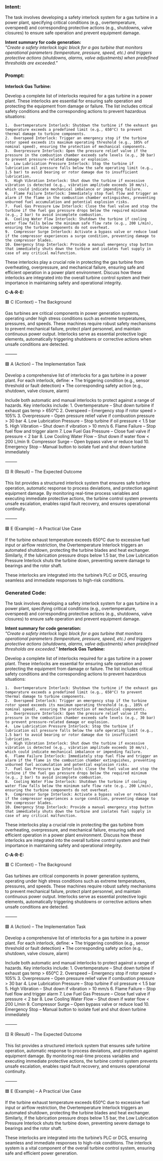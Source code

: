 ### Intent:
The task involves developing a safety interlock system for a gas turbine in a power plant, specifying critical conditions (e.g., overtemperature, overspeed) and corresponding protective actions (e.g., shutdowns, valve closures) to ensure safe operation and prevent equipment damage.  

**Intent summary for code generation:**  
*"Create a safety interlock logic block for a gas turbine that monitors operational parameters (temperature, pressure, speed, etc.) and triggers protective actions (shutdowns, alarms, valve adjustments) when predefined thresholds are exceeded."*

### Prompt:
**Interlock Gas Turbine:**

Develop a complete list of interlocks required for a gas turbine in a power plant. These interlocks are essential for ensuring safe operation and protecting the equipment from damage or failure. The list includes critical safety conditions and the corresponding actions to prevent hazardous situations:

	1.	Overtemperature Interlock: Shutdown the turbine if the exhaust gas temperature exceeds a predefined limit (e.g., 650°C) to prevent thermal damage to turbine components.
	2.	Overspeed Interlock: Trigger an emergency stop if the turbine rotor speed exceeds its maximum operating threshold (e.g., 105% of nominal speed), ensuring the protection of mechanical components.
	3.	Overpressure Interlock: Open the pressure relief valve if the pressure in the combustion chamber exceeds safe levels (e.g., 30 bar) to prevent pressure-related damage or explosion.
	4.	Low Lubrication Pressure Interlock: Stop the turbine if lubrication oil pressure falls below the safe operating limit (e.g., 1.5 bar) to avoid bearing or rotor damage due to insufficient lubrication.
	5.	High Vibration Interlock: Shut down the turbine if excessive vibration is detected (e.g., vibration amplitude exceeds 10 mm/s), which could indicate mechanical imbalance or impending failure.
	6.	Flame Failure Interlock: Immediately stop fuel flow and trigger an alarm if the flame in the combustion chamber extinguishes, preventing unburned fuel accumulation and potential explosion risks.
	7.	Fuel Gas Pressure Low Interlock: Close the fuel valve and stop the turbine if the fuel gas pressure drops below the required minimum (e.g., 2 bar) to avoid incomplete combustion.
	8.	Cooling Water Flow Interlock: Shutdown the turbine if cooling water flow falls below the minimum safe flow rate (e.g., 200 L/min), ensuring the turbine components do not overheat.
	9.	Compressor Surge Interlock: Activate a bypass valve or reduce load if the compressor experiences a surge condition, preventing damage to the compressor blades.
	10.	Emergency Stop Interlock: Provide a manual emergency stop button that immediately shuts down the turbine and isolates fuel supply in case of any critical malfunction.

These interlocks play a crucial role in protecting the gas turbine from overheating, overpressure, and mechanical failure, ensuring safe and efficient operation in a power plant environment. Discuss how these interlocks are integrated into the overall turbine control system and their importance in maintaining safety and operational integrity.

**C-A-R-E:**

🟥 C (Context) – The Background

Gas turbines are critical components in power generation systems, operating under high stress conditions such as extreme temperatures, pressures, and speeds. These machines require robust safety mechanisms to prevent mechanical failure, protect plant personnel, and maintain continuous power output. Interlocks serve as essential protective logic elements, automatically triggering shutdowns or corrective actions when unsafe conditions are detected.

⸻

🟩 A (Action) – The Implementation Task

Develop a comprehensive list of interlocks for a gas turbine in a power plant. For each interlock, define:
	•	The triggering condition (e.g., sensor threshold or fault detection)
	•	The corresponding safety action (e.g., shutdown, valve closure, alarm)

Include both automatic and manual interlocks to protect against a range of hazards. Key interlocks include:
	1.	Overtemperature – Shut down turbine if exhaust gas temp > 650°C
	2.	Overspeed – Emergency stop if rotor speed > 105%
	3.	Overpressure – Open pressure relief valve if combustion pressure > 30 bar
	4.	Low Lubrication Pressure – Stop turbine if oil pressure < 1.5 bar
	5.	High Vibration – Shut down if vibration > 10 mm/s
	6.	Flame Failure – Stop fuel flow and trigger alarm
	7.	Low Fuel Gas Pressure – Close fuel valve if pressure < 2 bar
	8.	Low Cooling Water Flow – Shut down if water flow < 200 L/min
	9.	Compressor Surge – Open bypass valve or reduce load
	10.	Emergency Stop – Manual button to isolate fuel and shut down turbine immediately

⸻

🟨 R (Result) – The Expected Outcome

This list provides a structured interlock system that ensures safe turbine operation, automatic response to process deviations, and protection against equipment damage. By monitoring real-time process variables and executing immediate protective actions, the turbine control system prevents unsafe escalation, enables rapid fault recovery, and ensures operational continuity.

⸻

🟦 E (Example) – A Practical Use Case

If the turbine exhaust temperature exceeds 650°C due to excessive fuel input or airflow restriction, the Overtemperature Interlock triggers an automated shutdown, protecting the turbine blades and heat exchanger. Similarly, if the lubrication pressure drops below 1.5 bar, the Low Lubrication Pressure Interlock shuts the turbine down, preventing severe damage to bearings and the rotor shaft.

These interlocks are integrated into the turbine’s PLC or DCS, ensuring seamless and immediate responses to high-risk conditions.

### Generated Code:
The task involves developing a safety interlock system for a gas turbine in a power plant, specifying critical conditions (e.g., overtemperature, overspeed) and corresponding protective actions (e.g., shutdowns, valve closures) to ensure safe operation and prevent equipment damage.  

**Intent summary for code generation:**  
*"Create a safety interlock logic block for a gas turbine that monitors operational parameters (temperature, pressure, speed, etc.) and triggers protective actions (shutdowns, alarms, valve adjustments) when predefined thresholds are exceeded."*
**Interlock Gas Turbine:**

Develop a complete list of interlocks required for a gas turbine in a power plant. These interlocks are essential for ensuring safe operation and protecting the equipment from damage or failure. The list includes critical safety conditions and the corresponding actions to prevent hazardous situations:

	1.	Overtemperature Interlock: Shutdown the turbine if the exhaust gas temperature exceeds a predefined limit (e.g., 650°C) to prevent thermal damage to turbine components.
	2.	Overspeed Interlock: Trigger an emergency stop if the turbine rotor speed exceeds its maximum operating threshold (e.g., 105% of nominal speed), ensuring the protection of mechanical components.
	3.	Overpressure Interlock: Open the pressure relief valve if the pressure in the combustion chamber exceeds safe levels (e.g., 30 bar) to prevent pressure-related damage or explosion.
	4.	Low Lubrication Pressure Interlock: Stop the turbine if lubrication oil pressure falls below the safe operating limit (e.g., 1.5 bar) to avoid bearing or rotor damage due to insufficient lubrication.
	5.	High Vibration Interlock: Shut down the turbine if excessive vibration is detected (e.g., vibration amplitude exceeds 10 mm/s), which could indicate mechanical imbalance or impending failure.
	6.	Flame Failure Interlock: Immediately stop fuel flow and trigger an alarm if the flame in the combustion chamber extinguishes, preventing unburned fuel accumulation and potential explosion risks.
	7.	Fuel Gas Pressure Low Interlock: Close the fuel valve and stop the turbine if the fuel gas pressure drops below the required minimum (e.g., 2 bar) to avoid incomplete combustion.
	8.	Cooling Water Flow Interlock: Shutdown the turbine if cooling water flow falls below the minimum safe flow rate (e.g., 200 L/min), ensuring the turbine components do not overheat.
	9.	Compressor Surge Interlock: Activate a bypass valve or reduce load if the compressor experiences a surge condition, preventing damage to the compressor blades.
	10.	Emergency Stop Interlock: Provide a manual emergency stop button that immediately shuts down the turbine and isolates fuel supply in case of any critical malfunction.

These interlocks play a crucial role in protecting the gas turbine from overheating, overpressure, and mechanical failure, ensuring safe and efficient operation in a power plant environment. Discuss how these interlocks are integrated into the overall turbine control system and their importance in maintaining safety and operational integrity.

**C-A-R-E:**

🟥 C (Context) – The Background

Gas turbines are critical components in power generation systems, operating under high stress conditions such as extreme temperatures, pressures, and speeds. These machines require robust safety mechanisms to prevent mechanical failure, protect plant personnel, and maintain continuous power output. Interlocks serve as essential protective logic elements, automatically triggering shutdowns or corrective actions when unsafe conditions are detected.

⸻

🟩 A (Action) – The Implementation Task

Develop a comprehensive list of interlocks for a gas turbine in a power plant. For each interlock, define:
	•	The triggering condition (e.g., sensor threshold or fault detection)
	•	The corresponding safety action (e.g., shutdown, valve closure, alarm)

Include both automatic and manual interlocks to protect against a range of hazards. Key interlocks include:
	1.	Overtemperature – Shut down turbine if exhaust gas temp > 650°C
	2.	Overspeed – Emergency stop if rotor speed > 105%
	3.	Overpressure – Open pressure relief valve if combustion pressure > 30 bar
	4.	Low Lubrication Pressure – Stop turbine if oil pressure < 1.5 bar
	5.	High Vibration – Shut down if vibration > 10 mm/s
	6.	Flame Failure – Stop fuel flow and trigger alarm
	7.	Low Fuel Gas Pressure – Close fuel valve if pressure < 2 bar
	8.	Low Cooling Water Flow – Shut down if water flow < 200 L/min
	9.	Compressor Surge – Open bypass valve or reduce load
	10.	Emergency Stop – Manual button to isolate fuel and shut down turbine immediately

⸻

🟨 R (Result) – The Expected Outcome

This list provides a structured interlock system that ensures safe turbine operation, automatic response to process deviations, and protection against equipment damage. By monitoring real-time process variables and executing immediate protective actions, the turbine control system prevents unsafe escalation, enables rapid fault recovery, and ensures operational continuity.

⸻

🟦 E (Example) – A Practical Use Case

If the turbine exhaust temperature exceeds 650°C due to excessive fuel input or airflow restriction, the Overtemperature Interlock triggers an automated shutdown, protecting the turbine blades and heat exchanger. Similarly, if the lubrication pressure drops below 1.5 bar, the Low Lubrication Pressure Interlock shuts the turbine down, preventing severe damage to bearings and the rotor shaft.

These interlocks are integrated into the turbine’s PLC or DCS, ensuring seamless and immediate responses to high-risk conditions. The interlock system is a vital component of the overall turbine control system, ensuring safe and efficient power generation.
